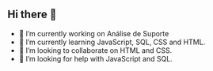 ## Hi there 👋
- 🔭 I’m currently working on Análise de Suporte
- 🌱 I’m currently learning JavaScript, SQL, CSS and HTML.
- 👯 I’m looking to collaborate on HTML and CSS.
- 🤔 I’m looking for help with JavaScript and SQL.




